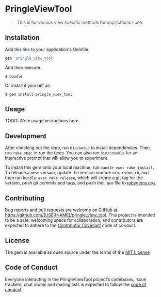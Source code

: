# PringleViewTool

> This is for various view specific methods for applications I use.

## Installation

Add this line to your application's Gemfile:

```ruby
gem 'pringle_view_tool'
```

And then execute:

    $ bundle

Or install it yourself as:

    $ gem install pringle_view_tool

## Usage

TODO: Write usage instructions here

## Development

After checking out the repo, run `bin/setup` to install dependencies. Then, run `rake spec` to run the tests. You can also run `bin/console` for an interactive prompt that will allow you to experiment.

To install this gem onto your local machine, run `bundle exec rake install`. To release a new version, update the version number in `version.rb`, and then run `bundle exec rake release`, which will create a git tag for the version, push git commits and tags, and push the `.gem` file to [rubygems.org](https://rubygems.org).

## Contributing

Bug reports and pull requests are welcome on GitHub at https://github.com/[USERNAME]/pringle_view_tool. This project is intended to be a safe, welcoming space for collaboration, and contributors are expected to adhere to the [Contributor Covenant](http://contributor-covenant.org) code of conduct.

## License

The gem is available as open source under the terms of the [MIT License](https://opensource.org/licenses/MIT).

## Code of Conduct

Everyone interacting in the PringleViewTool project’s codebases, issue trackers, chat rooms and mailing lists is expected to follow the [code of conduct](https://github.com/[USERNAME]/pringle_view_tool/blob/master/CODE_OF_CONDUCT.md).

